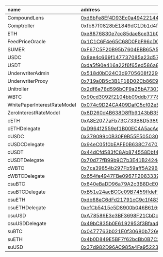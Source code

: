 
| name                        | address                                                                                                                              | metadata                                                             | flatten                                                                      |
| :-------------------------- | :----------------------------------------------------------------------------------------------------------------------------------- | :------------------------------------------------------------------- | :--------------------------------------------------------------------------- |
| CompoundLens                | [0xd6bFe8Ef4D93Ec0a4942214422721b09358078ad](https://scan-warringstakes.meter.io/address/0xd6bFe8Ef4D93Ec0a4942214422721b09358078ad) | [SumerMetadata_1.zip](./SumerMetadata_1.zip)                         | [CompoundLens.sol](./flatten/CompoundLens.sol)                               |
| Comptroller                 | [0xfb87f0828bE1849dC1Db1d4f04308C8718Aa27ba](https://scan-warringstakes.meter.io/address/0xfb87f0828bE1849dC1Db1d4f04308C8718Aa27ba) | [SumerMetadata_2.zip](./SumerMetadata_2.zip)                         | [Comptroller.sol](./flatten/Comptroller.sol)                                 |
| ETH                         | [0xe8876830e7cc85dae8ce31b0802313caf856886f](https://scan-warringstakes.meter.io/address/0xe8876830e7cc85dae8ce31b0802313caf856886f) | [TransparentUpgradeableProxy.zip](./TransparentUpgradeableProxy.zip) | [TransparentUpgradeableProxy.sol](./flatten/TransparentUpgradeableProxy.sol) |
| FeedPriceOracle             | [0x1C1C6F4e65C68D0FbF96cD06Ee93F82B75Ff48d2](https://scan-warringstakes.meter.io/address/0x1C1C6F4e65C68D0FbF96cD06Ee93F82B75Ff48d2) | [SumerMetadata_1.zip](./SumerMetadata_1.zip)                         | [FeedPriceOracle.sol](./flatten/FeedPriceOracle.sol)                         |
| SUMER                       | [0xF67C5F20B95b7604EBB65A53E50ebd38300da8EE](https://scan-warringstakes.meter.io/address/0xF67C5F20B95b7604EBB65A53E50ebd38300da8EE) | [TransparentUpgradeableProxy.zip](./TransparentUpgradeableProxy.zip) | [TransparentUpgradeableProxy.sol](./flatten/TransparentUpgradeableProxy.sol) |
| USDC                        | [0x8ae4c669f147737085a23d578c1da94d3e39879f](https://scan-warringstakes.meter.io/address/0x8ae4c669f147737085a23d578c1da94d3e39879f) | [TransparentUpgradeableProxy.zip](./TransparentUpgradeableProxy.zip) | [TransparentUpgradeableProxy.sol](./flatten/TransparentUpgradeableProxy.sol) |
| USDT                        | [0xda5f90e416a22f6f65ed586a859c8666ce6ce1d1](https://scan-warringstakes.meter.io/address/0xda5f90e416a22f6f65ed586a859c8666ce6ce1d1) | [TransparentUpgradeableProxy.zip](./TransparentUpgradeableProxy.zip) | [TransparentUpgradeableProxy.sol](./flatten/TransparentUpgradeableProxy.sol) |
| UnderwriterAdmin            | [0x518d0bD24C3d9705608f229BbfBAA4519d324628](https://scan-warringstakes.meter.io/address/0x518d0bD24C3d9705608f229BbfBAA4519d324628) | [SumerMetadata_1.zip](./SumerMetadata_1.zip)                         | [UnderwriterAdmin.sol](./flatten/UnderwriterAdmin.sol)                       |
| UnderwriterProxy            | [0x719a0B5c3B1F18D02Cb86E94A69FEf4D6CFc1D1b](https://scan-warringstakes.meter.io/address/0x719a0B5c3B1F18D02Cb86E94A69FEf4D6CFc1D1b) | [SumerMetadata_1.zip](./SumerMetadata_1.zip)                         | [UnderwriterProxy.sol](./flatten/UnderwriterProxy.sol)                       |
| Unitroller                  | [0x2df6e78d596bCF9a25bA730375D0BdE4a29E16a7](https://scan-warringstakes.meter.io/address/0x2df6e78d596bCF9a25bA730375D0BdE4a29E16a7) | [SumerMetadata_2.zip](./SumerMetadata_2.zip)                         | [Unitroller.sol](./flatten/Unitroller.sol)                                   |
| WBTC                        | [0x90cd3092f2104bb09ddb777805a34a3dbd951178](https://scan-warringstakes.meter.io/address/0x90cd3092f2104bb09ddb777805a34a3dbd951178) | [TransparentUpgradeableProxy.zip](./TransparentUpgradeableProxy.zip) | [TransparentUpgradeableProxy.sol](./flatten/TransparentUpgradeableProxy.sol) |
| WhitePaperInterestRateModel | [0x074c9D24CA409DafC5cf02eEf90BE6354d196029](https://scan-warringstakes.meter.io/address/0x074c9D24CA409DafC5cf02eEf90BE6354d196029) | [SumerMetadata_1.zip](./SumerMetadata_1.zip)                         | [WhitePaperInterestRateModel.sol](./flatten/WhitePaperInterestRateModel.sol) |
| ZeroInterestRateModel       | [0x8D260d4B638D8ffb9143bB3B17748Fe8B7a0B371](https://scan-warringstakes.meter.io/address/0x8D260d4B638D8ffb9143bB3B17748Fe8B7a0B371) | [SumerMetadata_1.zip](./SumerMetadata_1.zip)                         | [WhitePaperInterestRateModel.sol](./flatten/WhitePaperInterestRateModel.sol) |
| cETH                        | [0xA8E2077aFb73C733B8D53894A4b4e77b8249F7F6](https://scan-warringstakes.meter.io/address/0xA8E2077aFb73C733B8D53894A4b4e77b8249F7F6) | [SumerMetadata_1.zip](./SumerMetadata_1.zip)                         | [CErc20Delegator.sol](./flatten/CErc20Delegator.sol)                         |
| cETHDelegate                | [0xD964f2559ef1B00EC4A5acAeE36c043e27D86E53](https://scan-warringstakes.meter.io/address/0xD964f2559ef1B00EC4A5acAeE36c043e27D86E53) | [SumerMetadata_1.zip](./SumerMetadata_1.zip)                         | [CErc20Delegate.sol](./flatten/CErc20Delegate.sol)                           |
| cUSDC                       | [0x379099c0B30F9B55E505030eaef51Dd2760cF311](https://scan-warringstakes.meter.io/address/0x379099c0B30F9B55E505030eaef51Dd2760cF311) | [SumerMetadata_1.zip](./SumerMetadata_1.zip)                         | [CErc20Delegator.sol](./flatten/CErc20Delegator.sol)                         |
| cUSDCDelegate               | [0x94eC05f0bEAFE0B638C7470728E5f162D7f4615a](https://scan-warringstakes.meter.io/address/0x94eC05f0bEAFE0B638C7470728E5f162D7f4615a) | [SumerMetadata_1.zip](./SumerMetadata_1.zip)                         | [CErc20Delegate.sol](./flatten/CErc20Delegate.sol)                           |
| cUSDT                       | [0x44dCfd583fC8Ab874558Dbf4D552326836D655c0](https://scan-warringstakes.meter.io/address/0x44dCfd583fC8Ab874558Dbf4D552326836D655c0) | [SumerMetadata_1.zip](./SumerMetadata_1.zip)                         | [CErc20Delegator.sol](./flatten/CErc20Delegator.sol)                         |
| cUSDTDelegate               | [0x70d77fB99b9C7b3E41B2424e9Dcc898d49edbb4c](https://scan-warringstakes.meter.io/address/0x70d77fB99b9C7b3E41B2424e9Dcc898d49edbb4c) | [SumerMetadata_1.zip](./SumerMetadata_1.zip)                         | [CErc20Delegate.sol](./flatten/CErc20Delegate.sol)                           |
| cWBTC                       | [0x7ca39854b297Fb59aff5A29B6BfeffEe6bE66074](https://scan-warringstakes.meter.io/address/0x7ca39854b297Fb59aff5A29B6BfeffEe6bE66074) | [SumerMetadata_1.zip](./SumerMetadata_1.zip)                         | [CErc20Delegator.sol](./flatten/CErc20Delegator.sol)                         |
| cWBTCDelegate               | [0x654fe4947FBe0967F20833395D5Ee672970A6348](https://scan-warringstakes.meter.io/address/0x654fe4947FBe0967F20833395D5Ee672970A6348) | [SumerMetadata_1.zip](./SumerMetadata_1.zip)                         | [CErc20Delegate.sol](./flatten/CErc20Delegate.sol)                           |
| csuBTC                      | [0x840eBaDD96a79A2c3B8DcE097e75825E4a54cF1C](https://scan-warringstakes.meter.io/address/0x840eBaDD96a79A2c3B8DcE097e75825E4a54cF1C) | [SumerMetadata_1.zip](./SumerMetadata_1.zip)                         | [suErc20Delegator.sol](./flatten/suErc20Delegator.sol)                       |
| csuBTCDelegate              | [0xB51e24acBCCc09B7459ffdeFF2ccaE2b614bFDA7](https://scan-warringstakes.meter.io/address/0xB51e24acBCCc09B7459ffdeFF2ccaE2b614bFDA7) | [SumerMetadata_1.zip](./SumerMetadata_1.zip)                         | [suErc20Delegate.sol](./flatten/suErc20Delegate.sol)                         |
| csuETH                      | [0xdb68eC6dFd21791cC9c1f4836b6499e2325461A7](https://scan-warringstakes.meter.io/address/0xdb68eC6dFd21791cC9c1f4836b6499e2325461A7) | [SumerMetadata_1.zip](./SumerMetadata_1.zip)                         | [suErc20Delegator.sol](./flatten/suErc20Delegator.sol)                       |
| csuETHDelegate              | [0xefCb5415e5D8900b046B616C800d2517854Dc73d](https://scan-warringstakes.meter.io/address/0xefCb5415e5D8900b046B616C800d2517854Dc73d) | [SumerMetadata_1.zip](./SumerMetadata_1.zip)                         | [suErc20Delegate.sol](./flatten/suErc20Delegate.sol)                         |
| csuUSD                      | [0xA78586E3e3BF3698F21CbDc724A600cbA905b122](https://scan-warringstakes.meter.io/address/0xA78586E3e3BF3698F21CbDc724A600cbA905b122) | [SumerMetadata_1.zip](./SumerMetadata_1.zip)                         | [suErc20Delegator.sol](./flatten/suErc20Delegator.sol)                       |
| csuUSDDelegate              | [0x49bC835b0E6192953f3Bfaa42eaF02d1e0b370F6](https://scan-warringstakes.meter.io/address/0x49bC835b0E6192953f3Bfaa42eaF02d1e0b370F6) | [SumerMetadata_1.zip](./SumerMetadata_1.zip)                         | [suErc20Delegate.sol](./flatten/suErc20Delegate.sol)                         |
| suBTC                       | [0x0477763b021E0f30680b7266a264d1044FE77A4d](https://scan-warringstakes.meter.io/address/0x0477763b021E0f30680b7266a264d1044FE77A4d) | [TransparentUpgradeableProxy.zip](./TransparentUpgradeableProxy.zip) | [TransparentUpgradeableProxy.sol](./flatten/TransparentUpgradeableProxy.sol) |
| suETH                       | [0x4b0D849E5BF7f62bcBb0B7C364DDDA552c2c3a8a](https://scan-warringstakes.meter.io/address/0x4b0D849E5BF7f62bcBb0B7C364DDDA552c2c3a8a) | [TransparentUpgradeableProxy.zip](./TransparentUpgradeableProxy.zip) | [TransparentUpgradeableProxy.sol](./flatten/TransparentUpgradeableProxy.sol) |
| suUSD                       | [0x37d982D96AC985a4Fa9522383De5010109F0627C](https://scan-warringstakes.meter.io/address/0x37d982D96AC985a4Fa9522383De5010109F0627C) | [TransparentUpgradeableProxy.zip](./TransparentUpgradeableProxy.zip) | [TransparentUpgradeableProxy.sol](./flatten/TransparentUpgradeableProxy.sol) |